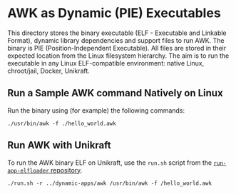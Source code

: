 # AWK as Dynamic (PIE) Executables

This directory stores the binary executable (ELF - Executable and Linkable Format), dynamic library dependencies and support files to run AWK.
The binary is PIE (Position-Independent Executable).
All files are stored in their expected location from the Linux filesystem hierarchy.
The aim is to run the executable in any Linux ELF-compatible environment: native Linux, chroot/jail, Docker, Unikraft.

## Run a Sample AWK command Natively on Linux

Run the binary using (for example) the following commands:

```console
./usr/bin/awk -f ./hello_world.awk
```

## Run AWK with Unikraft

To run the AWK binary ELF on Unikraft, use the `run.sh` script from the [`run-app-elfloader` repository](https://github.com/unikraft/run-app-elfloader).

```console
./run.sh -r ../dynamic-apps/awk /usr/bin/awk -f /hello_world.awk 
```
